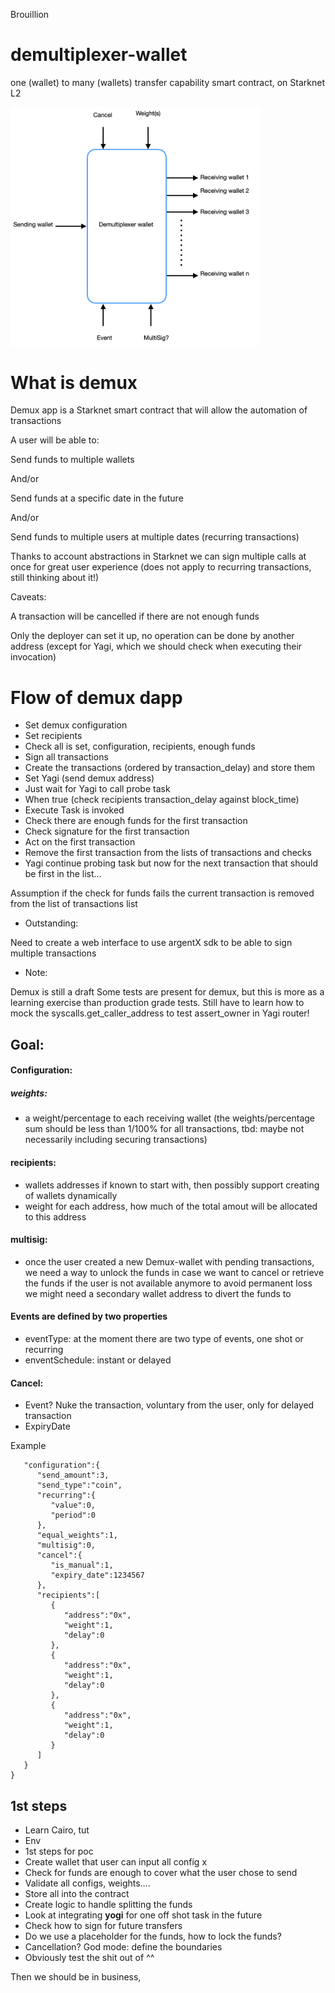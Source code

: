 Brouillion
# demultiplexer-wallet
one (wallet) to many (wallets) transfer capability smart contract, on Starknet L2

<img src="demultiplexer_app/resources/demultiplexer.png" width="400">

# What is demux
Demux app is a Starknet smart contract that will allow the automation of transactions

A user will be able to:

Send funds to multiple wallets

And/or

Send funds at a specific date in the future

And/or

Send funds to multiple users at multiple dates (recurring transactions)

Thanks to account abstractions in Starknet we can sign multiple calls at once for great user experience (does not apply to recurring transactions, still thinking about it!)

Caveats:

A transaction will be cancelled if there are not enough funds

Only the deployer can set it up, no operation can be done by another address (except for Yagi, which we should check when executing their invocation)

# Flow of demux dapp

- Set demux configuration
- Set recipients
- Check all is set, configuration, recipients, enough funds
- Sign all transactions
- Create the transactions (ordered by transaction_delay) and store them
- Set Yagi (send demux address)
- Just wait for Yagi to call probe task
- When true (check recipients transaction_delay against block_time)
- Execute Task is invoked 
- Check there are enough funds for the first transaction
- Check signature for the first transaction
- Act on the first transaction
- Remove the first transaction from the lists of transactions and checks
- Yagi continue probing task but now for the next transaction that should be first in the list…

Assumption if the check for funds fails the current transaction is removed from the list of transactions list


- Outstanding: 

Need to create a web interface to use argentX sdk to be able to sign multiple transactions

- Note:

Demux is still a draft
Some tests are present for demux, but this is more as a learning exercise than production grade tests.
Still have to learn how to mock the syscalls.get_caller_address to test assert_owner in Yagi router!



## Goal:
#### Configuration: 

##### weights: 
- a weight/percentage to each receiving wallet (the weights/percentage sum should be less than 1/100% for all transactions, tbd: maybe not necessarily including securing transactions)
#### recipients: 
- wallets addresses if known to start with, then possibly support creating of wallets dynamically 
- weight for each address, how much of the total amout will be allocated to this address
#### multisig: 
- once the user created a new Demux-wallet with pending transactions, we need a way to unlock the funds in case we want to cancel or retrieve the funds if the user is not available anymore to avoid permanent loss we might need a secondary wallet address to divert the funds to
#### Events are defined by two properties
- eventType: at the moment there are two type of events, one shot or recurring
- enventSchedule: instant or delayed
#### Cancel: 
- Event? Nuke the transaction, voluntary from the user, only for delayed transaction
- ExpiryDate

Example
```{
   "configuration":{
      "send_amount":3,
      "send_type":"coin",
      "recurring":{
         "value":0,
         "period":0
      },
      "equal_weights":1,
      "multisig":0,
      "cancel":{
         "is_manual":1,
         "expiry_date":1234567
      },
      "recipients":[
         {
            "address":"0x",
            "weight":1,
            "delay":0
         },
         {
            "address":"0x",
            "weight":1,
            "delay":0
         },
         {
            "address":"0x",
            "weight":1,
            "delay":0
         }
      ]
   }
}
```



## 1st steps

- Learn Cairo, tut
- Env
- 1st steps for poc
- Create wallet that user can input all config x
- Check for funds are enough to cover what the user chose to send
- Validate all configs, weights….
- Store all into the contract
- Create logic to handle splitting the funds
- Look at integrating **yogi** for one off shot task in the future
- Check how to sign for future transfers
- Do we use a placeholder for the funds, how to lock the funds?
- Cancellation? God mode: define the boundaries
- Obviously test the shit out of ^^

Then we should be in business,

